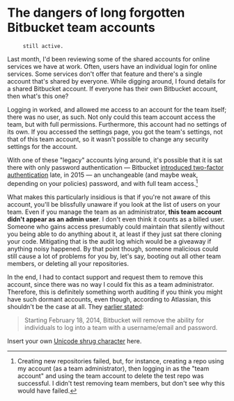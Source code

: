 # The dangers of long forgotten Bitbucket team accounts

         still active.

Last month, I'd been reviewing some of the shared accounts for online
services we have at work. Often, users have an individual login for
online services. Some services don't offer that feature and there's a
single account that's shared by everyone. While digging around, I found
details for a shared Bitbucket account. If everyone has their own
Bitbucket account, then what's this one?

Logging in worked, and allowed me access to an account for the team
itself; there was no user, as such. Not only could this team account
access the team, but with full permissions. Furthermore, this account
had no settings of its own. If you accessed the settings page, you got
the team's settings, not that of this team account, so it wasn't
possible to change any security settings for the account.

With one of these "legacy" accounts lying around, it's possible that it
is sat there with only password authentication — Bitbucket [introduced
two-factor
authentication](https://blog.bitbucket.org/2015/09/10/two-step-verification-is-here/)
late, in 2015 — an unchangeable (and maybe weak, depending on your
policies) password, and with full team access.[^1]

What makes this particularly insidious is that if you're not aware of
this account, you'll be blissfully unaware if you look at the list of
users on your team. Even if you manage the team as an administrator,
**this team account didn't appear as an admin user**. I don't even think
it counts as a billed user. Someone who gains access presumably could
maintain that silently without you being able to do anything about it,
at least if they just sat there cloning your code. Mitigating that is
the audit log which would be a giveaway if anything noisy happened. By
that point though, someone malicious could still cause a lot of problems
for you by, let's say, booting out all other team members, or deleting
all your repositories.

In the end, I had to contact support and request them to remove this
account, since there was no way I could fix this as a team
administrator. Therefore, this is definitely something worth auditing if
you think you might have such dormant accounts, even though, according
to Atlassian, this shouldn't be the case at all. They [earlier
stated](https://blog.bitbucket.org/2014/01/14/important-changes-are-coming-to-teams/):

> Starting February 18, 2014, Bitbucket will remove the ability for
> individuals to log into a team with a username/email and password.

Insert your own [Unicode shrug
character](http://www.unicode.org/emoji/charts/emoji-list.html#1f937)
here.

[^1]: Creating new repositories failed, but, for instance, creating a
repo using my account (as a team administrator), then logging in as the
"team account" and using the team account to delete the test repo was
successful. I didn't test removing team members, but don't see why this
would have failed.

